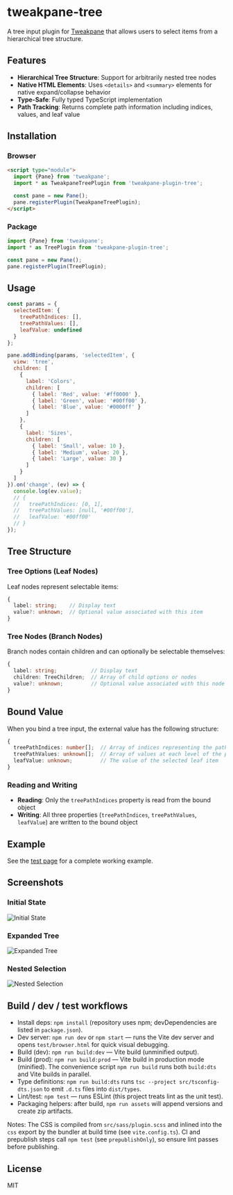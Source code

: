 # tweakpane-tree

A tree input plugin for [Tweakpane](https://tweakpane.github.io/docs/) that allows users to select items from a hierarchical tree structure.

## Features

- **Hierarchical Tree Structure**: Support for arbitrarily nested tree nodes
- **Native HTML Elements**: Uses `<details>` and `<summary>` elements for native expand/collapse behavior
- **Type-Safe**: Fully typed TypeScript implementation
- **Path Tracking**: Returns complete path information including indices, values, and leaf value

## Installation

### Browser

```html
<script type="module">
  import {Pane} from 'tweakpane';
  import * as TweakpaneTreePlugin from 'tweakpane-plugin-tree';

  const pane = new Pane();
  pane.registerPlugin(TweakpaneTreePlugin);
</script>
```

### Package

```js
import {Pane} from 'tweakpane';
import * as TreePlugin from 'tweakpane-plugin-tree';

const pane = new Pane();
pane.registerPlugin(TreePlugin);
```

## Usage

```js
const params = {
  selectedItem: {
    treePathIndices: [],
    treePathValues: [],
    leafValue: undefined
  }
};

pane.addBinding(params, 'selectedItem', {
  view: 'tree',
  children: [
    {
      label: 'Colors',
      children: [
        { label: 'Red', value: '#ff0000' },
        { label: 'Green', value: '#00ff00' },
        { label: 'Blue', value: '#0000ff' }
      ]
    },
    {
      label: 'Sizes',
      children: [
        { label: 'Small', value: 10 },
        { label: 'Medium', value: 20 },
        { label: 'Large', value: 30 }
      ]
    }
  ]
}).on('change', (ev) => {
  console.log(ev.value);
  // {
  //   treePathIndices: [0, 1],
  //   treePathValues: [null, '#00ff00'],
  //   leafValue: '#00ff00'
  // }
});
```

## Tree Structure

### Tree Options (Leaf Nodes)

Leaf nodes represent selectable items:

```typescript
{
  label: string;    // Display text
  value?: unknown;  // Optional value associated with this item
}
```

### Tree Nodes (Branch Nodes)

Branch nodes contain children and can optionally be selectable themselves:

```typescript
{
  label: string;           // Display text
  children: TreeChildren;  // Array of child options or nodes
  value?: unknown;         // Optional value associated with this node
}
```

## Bound Value

When you bind a tree input, the external value has the following structure:

```typescript
{
  treePathIndices: number[];  // Array of indices representing the path from root to selected item
  treePathValues: unknown[];  // Array of values at each level of the path
  leafValue: unknown;         // The value of the selected leaf item
}
```

### Reading and Writing

- **Reading**: Only the `treePathIndices` property is read from the bound object
- **Writing**: All three properties (`treePathIndices`, `treePathValues`, `leafValue`) are written to the bound object

## Example

See the [test page](test/browser.html) for a complete working example.

## Screenshots

### Initial State
![Initial State](https://github.com/user-attachments/assets/37c8df16-2458-4226-a930-5fa19b52fb23)

### Expanded Tree
![Expanded Tree](https://github.com/user-attachments/assets/d8deba4f-9a71-4e28-a3f5-e0e6b9dae463)

### Nested Selection
![Nested Selection](https://github.com/user-attachments/assets/712ac423-eddd-465e-bb9e-88b535a4fe25)

## Build / dev / test workflows

- Install deps: `npm install` (repository uses npm; devDependencies are listed in `package.json`).
- Dev server: `npm run dev` or `npm start` — runs the Vite dev server and opens `test/browser.html` for quick visual debugging.
- Build (dev): `npm run build:dev` — Vite build (unminified output).
- Build (prod): `npm run build:prod` — Vite build in production mode (minified). The convenience script `npm run build` runs both `build:dts` and Vite builds in parallel.
- Type definitions: `npm run build:dts` runs `tsc --project src/tsconfig-dts.json` to emit `.d.ts` files into `dist/types`.
- Lint/test: `npm test` — runs ESLint (this project treats lint as the unit test).
- Packaging helpers: after build, `npm run assets` will append versions and create zip artifacts.

Notes: The CSS is compiled from `src/sass/plugin.scss` and inlined into the `css` export by the bundler at build time (see `vite.config.ts`). CI and prepublish steps call `npm test` (see `prepublishOnly`), so ensure lint passes before publishing.

## License

MIT

